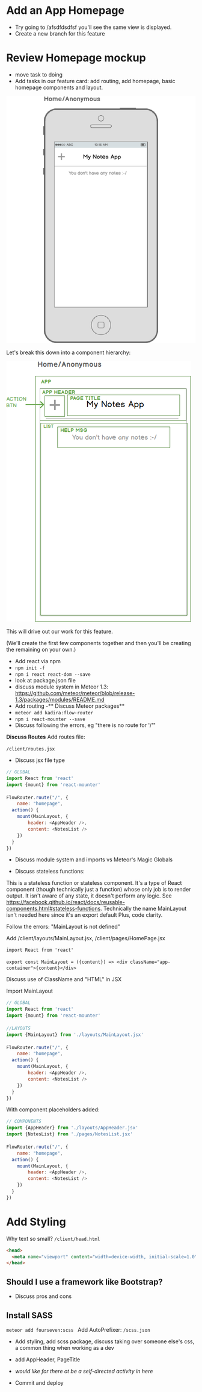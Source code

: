 # Add an App Homepage
- Try going to /afsdfdsdfsf you'll see the same view is displayed.
- Create a new branch for this feature

# Review Homepage mockup

- move task to doing
- Add tasks in our feature card: add routing, add homepage, basic homepage components and layout.

![Mockup of homepage](images/home-anon.png)


Let's break this down into a component hierarchy: 


![Comp hierarchy of homepage](images/home-components.png)

This will drive out our work for this feature.

(We'll create the first few components together and then you'll be creating the remaining on your own.)

- Add react via npm
- ```npm init -f```
- ```npm i react react-dom --save```
- look at package.json file
- discuss module system in Meteor 1.3: https://github.com/meteor/meteor/blob/release-1.3/packages/modules/README.md
- Add routing
-** Discuss Meteor packages**
- ``` meteor add kadira:flow-router ```
- ``` npm i react-mounter --save ```
- Discuss following the errors, eg "there is no route for '/'"

**Discuss Routes**
Add routes file:

``` /client/routes.jsx ```
- Discuss jsx file type

```js
// GLOBAL
import React from 'react'
import {mount} from 'react-mounter'

FlowRouter.route("/", {
	name: "homepage",
  action() {
    mount(MainLayout, {
        header: <AppHeader />,
        content: <NotesList />
    })
  }
})
```



- Discuss module system and imports vs Meteor's Magic Globals


- Discuss stateless functions:

 This is a stateless function or stateless component. It's a type of React component (though technically just a function) whose only job is to render output. It isn't aware of any state, it doesn't perform any logic. See https://facebook.github.io/react/docs/reusable-components.html#stateless-functions.  Technically the name MainLayout isn't needed here since it's an export default Plus, code clarity.


Follow the errors: "MainLayout is not defined"

Add /client/layouts/MainLayout.jsx, /client/pages/HomePage.jsx

```
import React from 'react'

export const MainLayout = ({content}) => <div className="app-container">{content}</div>
  ```
 Discuss use of ClassName and "HTML" in JSX
 

Import MainLayout

```js
// GLOBAL
import React from 'react'
import {mount} from 'react-mounter'

//LAYOUTS
import {MainLayout} from './layouts/MainLayout.jsx'

FlowRouter.route("/", {
	name: "homepage",
  action() {
    mount(MainLayout, {
        header: <AppHeader />,
        content: <NotesList />
    })
  }
})
```
With component placeholders added:
```js
// COMPONENTS
import {AppHeader} from './layouts/AppHeader.jsx'
import {NotesList} from './pages/NotesList.jsx'

FlowRouter.route("/", {
	name: "homepage",
  action() {
    mount(MainLayout, {
        header: <AppHeader />,
        content: <NotesList />
    })
  }
})
```
# Add Styling
Why text so small?
``` /client/head.html ```

```html
<head>
  <meta name="viewport" content="width=device-width, initial-scale=1.0">
</head>
```

## Should I use a framework like Bootstrap?
- Discuss pros and cons

## Install SASS
```meteor add fourseven:scss ```
Add AutoPrefixer:
```/scss.json```


- Add styling, add scss package, discuss taking over someone else's css, a common thing when working as a dev
- add AppHeader, PageTitle
- _would like for there ot be a self-directed activity in here_

- Commit and deploy







